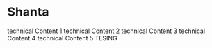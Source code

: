 # Shanta
technical Content 1
technical Content 2
technical Content 3
technical Content 4
technical Content 5
TESING
